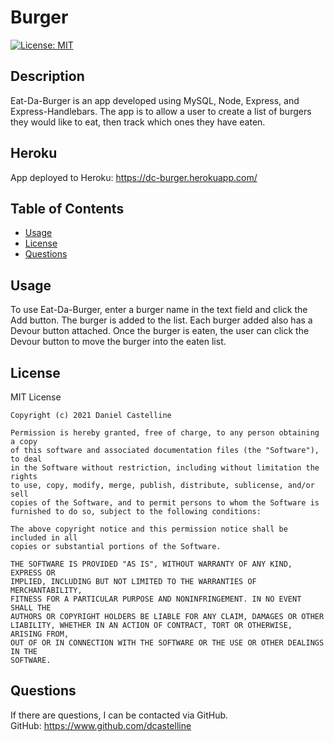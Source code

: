 # Burger

  [![License: MIT](https://img.shields.io/badge/License-MIT-yellow.svg)](https://opensource.org/licenses/MIT)

  ## Description
  Eat-Da-Burger is an app developed using MySQL, Node, Express, and Express-Handlebars.  The app is to allow a user to create a list of burgers they would like to eat, then track which ones they have eaten.

  ## Heroku
  App deployed to Heroku: https://dc-burger.herokuapp.com/

  ## Table of Contents
  - [Usage](#usage)
  - [License](#license)
  - [Questions](#questions)

  ## Usage
  To use Eat-Da-Burger, enter a burger name in the text field and click the Add button.  The burger is added to the list.  Each burger added also has a Devour button attached.  Once the burger is eaten, the user can click the Devour button to move the burger into the eaten list.

  ## License
  MIT License

    Copyright (c) 2021 Daniel Castelline
    
    Permission is hereby granted, free of charge, to any person obtaining a copy
    of this software and associated documentation files (the "Software"), to deal
    in the Software without restriction, including without limitation the rights
    to use, copy, modify, merge, publish, distribute, sublicense, and/or sell
    copies of the Software, and to permit persons to whom the Software is
    furnished to do so, subject to the following conditions:
    
    The above copyright notice and this permission notice shall be included in all
    copies or substantial portions of the Software.
    
    THE SOFTWARE IS PROVIDED "AS IS", WITHOUT WARRANTY OF ANY KIND, EXPRESS OR
    IMPLIED, INCLUDING BUT NOT LIMITED TO THE WARRANTIES OF MERCHANTABILITY,
    FITNESS FOR A PARTICULAR PURPOSE AND NONINFRINGEMENT. IN NO EVENT SHALL THE
    AUTHORS OR COPYRIGHT HOLDERS BE LIABLE FOR ANY CLAIM, DAMAGES OR OTHER
    LIABILITY, WHETHER IN AN ACTION OF CONTRACT, TORT OR OTHERWISE, ARISING FROM,
    OUT OF OR IN CONNECTION WITH THE SOFTWARE OR THE USE OR OTHER DEALINGS IN THE
    SOFTWARE.

  ## Questions
  If there are questions, I can be contacted via GitHub.<br>
  GitHub: https://www.github.com/dcastelline<br>  
